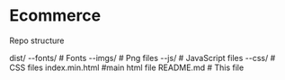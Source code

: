 # Ecommerce
Repo structure

dist/
--fonts/ # Fonts
--imgs/ # Png files
--js/ # JavaScript files
--css/ # CSS files
index.min.html #main html file
README.md # This file
